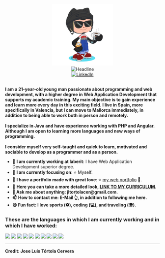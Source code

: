 <div>
    <div align=center>
        <img src="https://raw.githubusercontent.com/AhmedFathyDev/AhmedFathyDev/main/GitHub.png" alt="GitHub Octocat Drinking a Cup of Coffee" height="200">
    </div>
    <div align=center>
        <img src="https://readme-typing-svg.herokuapp.com?color=%236FDA44&size=32&center=true&vCenter=true&width=600&height=50&lines=I'm+Jose+Luis+Tórtola+Cervera+%F0%9F%91%8B;Web+Developer;Soy+Jose+Luis+Tórtola+Cervera+%F0%9F%91%8B;Desarrollador+Web" alt="Headline" />
    </div>
    <div align=center>
        <a href="https://www.linkedin.com/in/jostorcer/"><img src="https://img.shields.io/badge/Linkedin-0077b5?style=flat&logo=linkedin" alt="LinkedIn" /></a>
    </div>
    <div align=left>
        <br>
        <p>
            <strong>
                I am a 21-year-old young man passionate about programming and web development, with a higher degree in Web Application Development that supports my academic training. My main objective is to gain experience and learn more every day in this exciting field. I live in Spain, more specifically in Valencia, but I can move to Mallorca immediately, in addition to being able to work both in person and remotely.<br><br>
               I specialize in Java and have experience working with PHP and Angular. Although I am open to learning more languages ​​and new ways of programming.<br><br>
                 I consider myself very self-taught and quick to learn, motivated and sociable to develop as a programmer and as a person.
            </strong>
        </p>
        <ul>
            <li>🌱 <b>I am currently working at laberit</b>: I have Web Application Development superior degree.</li>
            <li>🎯 <b>I am currently focusing on</b>: ⭐️ Myself.</li>
            <li>🎈 <b>I have a portfolio made with great love</b>: ⭐️ <a href="https://imjoselu.github.io/PortfolioWebDeveloper/">my web portfolio</a> 🧨.</li>
            <li>🤔 <b>Here you can take a more detailed look, <a href="https://www.canva.com/design/DAFriXOwd90/bL780IttZ4nGzyfpSjJxoA/view?utm_content=DAFriXOwd90&utm_campaign=designshare&utm_medium= link&utm_source=publishsharelink">LINK TO MY CURRICULUM</a >.</li>
            <li>💬 <b>Ask me about anything</b>: jltortolacer@gmail.com.</li>
            <li>📫 <b>How to contact me</b>: E-Mail 👆, in addition to following me here.</li>
            <li>😄 <b>Fun fact</b>: I love sports (⚽), coding (💻), and traveling (🌍).</li>
        </ul>
    </div>
   
### These are the languages in which I am currently working and in which I have worked: 
![](https://img.shields.io/badge/JavaScript-F7DF1E?style=for-the-badge&logo=javascript&logoColor=black)
![](https://img.shields.io/badge/HTML5-E34F26?style=for-the-badge&logo=html5&logoColor=white)
![](https://img.shields.io/badge/CSS3-1572B6?style=for-the-badge&logo=css3&logoColor=white)
![](https://img.shields.io/badge/Java-007396?style=for-the-badge&logo=java&logoColor=white)
![](https://img.shields.io/badge/Vue.js-4FC08D?style=for-the-badge&logo=vue.js&logoColor=white)
![](https://img.shields.io/badge/MySQL-4479A1?style=for-the-badge&logo=mysql&logoColor=white)
![](https://img.shields.io/badge/Jira-0052CC?style=for-the-badge&logo=jira&logoColor=white)
![](https://img.shields.io/badge/PHP-777BB4?style=for-the-badge&logo=php&logoColor=white)
![](https://img.shields.io/badge/Laravel-FF2D20?style=for-the-badge&logo=laravel&logoColor=white)
![](https://img.shields.io/badge/angular-%23DD0031.svg?style=for-the-badge&logo=angular&logoColor=white)









    

    
------

Credit: Jose Luis Tórtola Cervera
